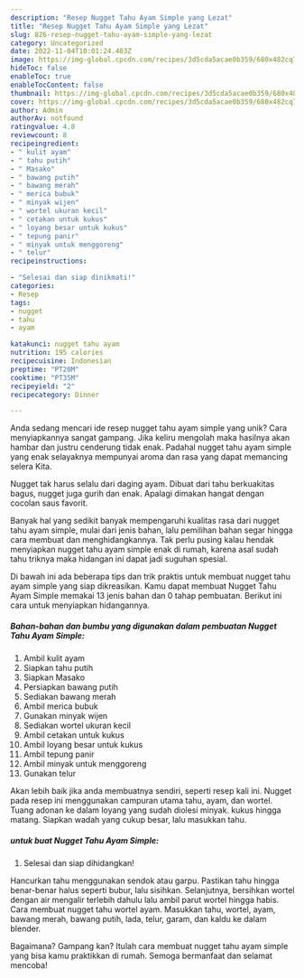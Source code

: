 ```yaml
---
description: "Resep Nugget Tahu Ayam Simple yang Lezat"
title: "Resep Nugget Tahu Ayam Simple yang Lezat"
slug: 826-resep-nugget-tahu-ayam-simple-yang-lezat
category: Uncategorized
date: 2022-11-04T10:01:24.403Z
image: https://img-global.cpcdn.com/recipes/3d5cda5acae0b359/680x482cq70/nugget-tahu-ayam-simple-foto-resep-utama.jpg
hideToc: false
enableToc: true
enableTocContent: false
thumbnail: https://img-global.cpcdn.com/recipes/3d5cda5acae0b359/680x482cq70/nugget-tahu-ayam-simple-foto-resep-utama.jpg
cover: https://img-global.cpcdn.com/recipes/3d5cda5acae0b359/680x482cq70/nugget-tahu-ayam-simple-foto-resep-utama.jpg
author: Admin
authorAv: notfound
ratingvalue: 4.8
reviewcount: 8
recipeingredient:
- " kulit ayam"
- " tahu putih"
- " Masako"
- " bawang putih"
- " bawang merah"
- " merica bubuk"
- " minyak wijen"
- " wortel ukuran kecil"
- " cetakan untuk kukus"
- " loyang besar untuk kukus"
- " tepung panir"
- " minyak untuk menggoreng"
- " telur"
recipeinstructions:

- "Selesai dan siap dinikmati!"
categories:
- Resep
tags:
- nugget
- tahu
- ayam

katakunci: nugget tahu ayam 
nutrition: 195 calories
recipecuisine: Indonesian
preptime: "PT20M"
cooktime: "PT35M"
recipeyield: "2"
recipecategory: Dinner

---
```





Anda sedang mencari ide resep nugget tahu ayam simple yang unik? Cara menyiapkannya sangat gampang. Jika keliru mengolah maka hasilnya akan hambar dan justru cenderung tidak enak. Padahal nugget tahu ayam simple yang enak selayaknya mempunyai aroma dan rasa yang dapat memancing selera Kita.





Nugget tak harus selalu dari daging ayam. Dibuat dari tahu berkuakitas bagus, nugget juga gurih dan enak. Apalagi dimakan hangat dengan cocolan saus favorit.

Banyak hal yang sedikit banyak mempengaruhi kualitas rasa dari nugget tahu ayam simple, mulai dari jenis bahan, lalu pemilihan bahan segar hingga cara membuat dan menghidangkannya. Tak perlu pusing kalau hendak menyiapkan nugget tahu ayam simple enak di rumah, karena asal sudah tahu triknya maka hidangan ini dapat jadi suguhan spesial.






Di bawah ini ada beberapa tips dan trik praktis untuk membuat nugget tahu ayam simple yang siap dikreasikan. Kamu dapat membuat Nugget Tahu Ayam Simple memakai 13 jenis bahan dan 0 tahap pembuatan. Berikut ini cara untuk menyiapkan hidangannya.

<!--inarticleads1-->

##### Bahan-bahan dan bumbu yang digunakan dalam pembuatan Nugget Tahu Ayam Simple:

1. Ambil  kulit ayam
1. Siapkan  tahu putih
1. Siapkan  Masako
1. Persiapkan  bawang putih
1. Sediakan  bawang merah
1. Ambil  merica bubuk
1. Gunakan  minyak wijen
1. Sediakan  wortel ukuran kecil
1. Ambil  cetakan untuk kukus
1. Ambil  loyang besar untuk kukus
1. Ambil  tepung panir
1. Ambil  minyak untuk menggoreng
1. Gunakan  telur


Akan lebih baik jika anda membuatnya sendiri, seperti resep kali ini. Nugget pada resep ini menggunakan campuran utama tahu, ayam, dan wortel. Tuang adonan ke dalam loyang yang sudah diolesi minyak. kukus hingga matang. Siapkan wadah yang cukup besar, lalu masukkan tahu. 

<!--inarticleads2-->

#####  untuk buat Nugget Tahu Ayam Simple:


1. Selesai dan siap dihidangkan!

Hancurkan tahu menggunakan sendok atau garpu. Pastikan tahu hingga benar-benar halus seperti bubur, lalu sisihkan. Selanjutnya, bersihkan wortel dengan air mengalir terlebih dahulu lalu ambil parut wortel hingga habis. Cara membuat nugget tahu wortel ayam. Masukkan tahu, wortel, ayam, bawang merah, bawang putih, lada, telur, garam, dan kaldu ke dalam blender. 

Bagaimana? Gampang kan? Itulah cara membuat nugget tahu ayam simple yang bisa kamu praktikkan di rumah. Semoga bermanfaat dan selamat mencoba!
